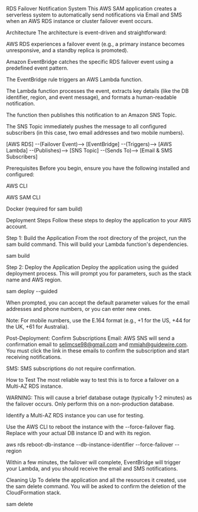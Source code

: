 RDS Failover Notification System
This AWS SAM application creates a serverless system to automatically send notifications via Email and SMS when an AWS RDS instance or cluster failover event occurs.

Architecture
The architecture is event-driven and straightforward:

AWS RDS experiences a failover event (e.g., a primary instance becomes unresponsive, and a standby replica is promoted).

Amazon EventBridge catches the specific RDS failover event using a predefined event pattern.

The EventBridge rule triggers an AWS Lambda function.

The Lambda function processes the event, extracts key details (like the DB identifier, region, and event message), and formats a human-readable notification.

The function then publishes this notification to an Amazon SNS Topic.

The SNS Topic immediately pushes the message to all configured subscribers (in this case, two email addresses and two mobile numbers).

[AWS RDS] --(Failover Event)--> [EventBridge] --(Triggers)--> [AWS Lambda] --(Publishes)--> [SNS Topic] --(Sends To)--> [Email & SMS Subscribers]

Prerequisites
Before you begin, ensure you have the following installed and configured:

AWS CLI

AWS SAM CLI

Docker (required for sam build)

Deployment Steps
Follow these steps to deploy the application to your AWS account.

Step 1: Build the Application
From the root directory of the project, run the sam build command. This will build your Lambda function's dependencies.

sam build

Step 2: Deploy the Application
Deploy the application using the guided deployment process. This will prompt you for parameters, such as the stack name and AWS region.

sam deploy --guided

When prompted, you can accept the default parameter values for the email addresses and phone numbers, or you can enter new ones.

Note: For mobile numbers, use the E.164 format (e.g., +1 for the US, +44 for the UK, +61 for Australia).

Post-Deployment: Confirm Subscriptions
Email: AWS SNS will send a confirmation email to selimcse98@gmail.com and mmiah@guidewire.com. You must click the link in these emails to confirm the subscription and start receiving notifications.

SMS: SMS subscriptions do not require confirmation.

How to Test
The most reliable way to test this is to force a failover on a Multi-AZ RDS instance.

WARNING: This will cause a brief database outage (typically 1-2 minutes) as the failover occurs. Only perform this on a non-production database.

Identify a Multi-AZ RDS instance you can use for testing.

Use the AWS CLI to reboot the instance with the --force-failover flag. Replace <your-db-instance-identifier> with your actual DB instance ID and <your-region> with its region.

aws rds reboot-db-instance --db-instance-identifier <your-db-instance-identifier> --force-failover --region <your-region>

Within a few minutes, the failover will complete, EventBridge will trigger your Lambda, and you should receive the email and SMS notifications.

Cleaning Up
To delete the application and all the resources it created, use the sam delete command. You will be asked to confirm the deletion of the CloudFormation stack.

sam delete
